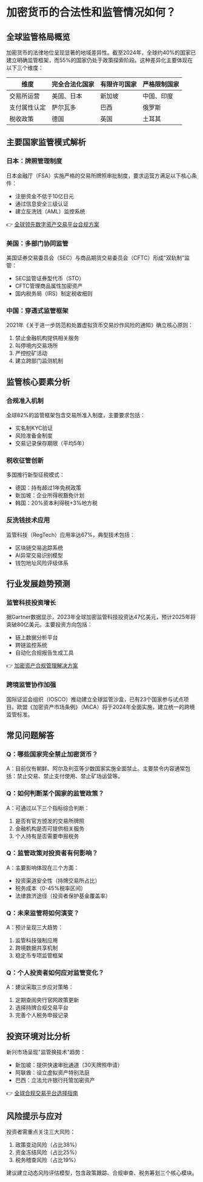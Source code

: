 # 加密货币的合法性和监管情况如何？

## 全球监管格局概览
加密货币的法律地位呈现显著的地域差异性。截至2024年，全球约40%的国家已建立明确监管框架，而55%的国家仍处于政策探索阶段。这种差异化主要体现在以下三个维度：

| 维度        | 完全合法化国家 | 有限许可国家 | 严格限制国家 |
|-------------|----------------|--------------|--------------|
| 交易所运营  | 美国、日本     | 新加坡       | 中国、印度   |
| 支付属性认定| 萨尔瓦多       | 巴西         | 俄罗斯       |
| 税收政策    | 德国           | 英国         | 土耳其       |

## 主要国家监管模式解析
### 日本：牌照管理制度
日本金融厅（FSA）实施严格的交易所牌照审批制度，要求运营方满足以下核心条件：
- 注册资金不低于10亿日元
- 通过信息安全三级认证
- 建立反洗钱（AML）监控系统

👉 [全球领先数字资产交易平台合规方案](https://bit.ly/okx_welcome)

### 美国：多部门协同监管
美国证券交易委员会（SEC）与商品期货交易委员会（CFTC）形成"双轨制"监管：
- SEC监管证券型代币（STO）
- CFTC管理商品属性加密资产
- 国内税务局（IRS）制定税收细则

### 中国：穿透式监管框架
2021年《关于进一步防范和处置虚拟货币交易炒作风险的通知》确立核心原则：
1. 禁止金融机构提供相关服务
2. 叫停境内交易场所
3. 严控挖矿活动
4. 建立跨部门监测机制

## 监管核心要素分析
### 合规准入机制
全球82%的监管框架包含交易所准入制度，主要要求包括：
- 实名制KYC验证
- 风险准备金制度
- 交易记录保存期限（平均5年）

### 税收征管创新
多国推行新型征税模式：
- 德国：持有超过1年免税政策
- 新加坡：企业所得税豁免计划
- 韩国：20%资本利得税+3%地方税

### 反洗钱技术应用
监管科技（RegTech）应用率达67%，典型技术包括：
- 区块链交易追踪系统
- AI异常交易识别模型
- 钱包地址风险评级体系

## 行业发展趋势预测
### 监管科技投资增长
据Gartner数据显示，2023年全球加密监管科技投资达47亿美元，预计2025年将突破80亿美元。主要投资方向包括：
- 链上数据分析平台
- 跨链监控系统
- 自动化合规报告生成工具

👉 [加密资产合规管理解决方案](https://bit.ly/okx_welcome)

### 跨境监管协作加强
国际证监会组织（IOSCO）推动建立全球监管沙盒，已有23个国家参与试点项目。欧盟《加密资产市场条例》（MiCA）将于2024年全面实施，建立统一的跨境监管标准。

## 常见问题解答

### Q：哪些国家完全禁止加密货币？
A：目前仅有朝鲜、阿尔及利亚等少数国家实施全面禁止。主要禁令内容通常包括：禁止交易、禁止支付使用、禁止矿场运营等。

### Q：如何判断某个国家的监管政策？
A：可通过以下三个指标综合判断：
1. 是否有官方颁发的交易所牌照
2. 金融机构是否可提供相关服务
3. 个人持有是否需要申报税务

### Q：监管政策对投资者有何影响？
A：主要影响体现在三个方面：
- 投资渠道安全性（持牌交易所占比）
- 税务成本（0-45%税率区间）
- 法律救济途径（投资者保护基金覆盖率）

### Q：未来监管将如何演变？
A：预计呈现三大趋势：
1. 监管科技强制应用
2. 跨境数据共享机制
3. 稳定币专项监管框架

### Q：个人投资者如何应对监管变化？
A：建议采取三步应对策略：
1. 定期查阅央行官网政策更新
2. 选择持牌合规交易平台
3. 完善个人税务申报记录

## 投资环境对比分析
新兴市场呈现"监管换技术"趋势：
- 新加坡：提供快速审批通道（30天牌照申请）
- 阿联酋：设立虚拟资产特别法庭
- 巴西：立法允许银行托管加密资产

👉 [全球合规交易平台选择指南](https://bit.ly/okx_welcome)

## 风险提示与应对
投资者需重点关注三大风险：
1. 政策变动风险（占比38%）
2. 资金冻结风险（占比25%）
3. 税务稽查风险（占比19%）

建议建立动态风险评估模型，包含政策跟踪、合规审查、税务筹划三个核心模块。